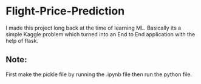 # Flight-Price-Prediction
I made this project long back at the time of learning ML. Basically its a simple Kaggle problem which turned into an End to End application with the help of flask.

## Note: 
First make the pickle file by running the .ipynb file then run the python file.
